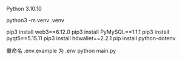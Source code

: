Python 3.10.10

python3 -m venv .venv

pip3 install web3==6.12.0
pip3 install PyMySQL==1.1.1
pip3 install pyqt5==5.15.11
pip3 install hdwallet==2.2.1
pip install python-dotenv

重命名 .env.example 为 .env
python main.py